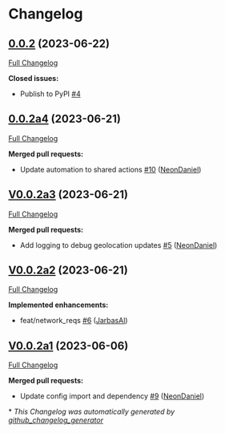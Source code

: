 # Changelog

## [0.0.2](https://github.com/OpenVoiceOS/ovos-PHAL-plugin-ipgeo/tree/0.0.2) (2023-06-22)

[Full Changelog](https://github.com/OpenVoiceOS/ovos-PHAL-plugin-ipgeo/compare/0.0.2a4...0.0.2)

**Closed issues:**

- Publish to PyPI [\#4](https://github.com/OpenVoiceOS/ovos-PHAL-plugin-ipgeo/issues/4)

## [0.0.2a4](https://github.com/OpenVoiceOS/ovos-PHAL-plugin-ipgeo/tree/0.0.2a4) (2023-06-21)

[Full Changelog](https://github.com/OpenVoiceOS/ovos-PHAL-plugin-ipgeo/compare/V0.0.2a3...0.0.2a4)

**Merged pull requests:**

- Update automation to shared actions [\#10](https://github.com/OpenVoiceOS/ovos-PHAL-plugin-ipgeo/pull/10) ([NeonDaniel](https://github.com/NeonDaniel))

## [V0.0.2a3](https://github.com/OpenVoiceOS/ovos-PHAL-plugin-ipgeo/tree/V0.0.2a3) (2023-06-21)

[Full Changelog](https://github.com/OpenVoiceOS/ovos-PHAL-plugin-ipgeo/compare/V0.0.2a2...V0.0.2a3)

**Merged pull requests:**

- Add logging to debug geolocation updates [\#5](https://github.com/OpenVoiceOS/ovos-PHAL-plugin-ipgeo/pull/5) ([NeonDaniel](https://github.com/NeonDaniel))

## [V0.0.2a2](https://github.com/OpenVoiceOS/ovos-PHAL-plugin-ipgeo/tree/V0.0.2a2) (2023-06-21)

[Full Changelog](https://github.com/OpenVoiceOS/ovos-PHAL-plugin-ipgeo/compare/V0.0.2a1...V0.0.2a2)

**Implemented enhancements:**

- feat/network\_reqs [\#6](https://github.com/OpenVoiceOS/ovos-PHAL-plugin-ipgeo/pull/6) ([JarbasAl](https://github.com/JarbasAl))

## [V0.0.2a1](https://github.com/OpenVoiceOS/ovos-PHAL-plugin-ipgeo/tree/V0.0.2a1) (2023-06-06)

[Full Changelog](https://github.com/OpenVoiceOS/ovos-PHAL-plugin-ipgeo/compare/V0.0.1...V0.0.2a1)

**Merged pull requests:**

- Update config import and dependency [\#9](https://github.com/OpenVoiceOS/ovos-PHAL-plugin-ipgeo/pull/9) ([NeonDaniel](https://github.com/NeonDaniel))



\* *This Changelog was automatically generated by [github_changelog_generator](https://github.com/github-changelog-generator/github-changelog-generator)*
